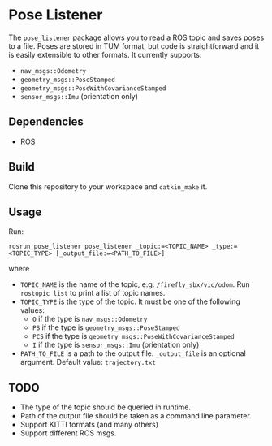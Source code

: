 # Pose Listener
The `pose_listener` package allows you to read a ROS topic and saves poses to a file. Poses are stored in TUM format, but code is straightforward and it is easily extensible to other formats.
It currently supports:
* `nav_msgs::Odometry`
* `geometry_msgs::PoseStamped`
* `geometry_msgs::PoseWithCovarianceStamped`
* `sensor_msgs::Imu` (orientation only)

## Dependencies
* ROS

## Build
Clone this repository to your workspace and `catkin_make` it.

## Usage
Run:
```
rosrun pose_listener pose_listener _topic:=<TOPIC_NAME> _type:=<TOPIC_TYPE> [_output_file:=<PATH_TO_FILE>]
```
where 
* `TOPIC_NAME` is the name of the topic, e.g. `/firefly_sbx/vio/odom`. Run `rostopic list` to print a list of topic names.
* `TOPIC_TYPE` is the type of the topic. It must be one of the following values:
  * `O` if the type is `nav_msgs::Odometry`
  * `PS` if the type is `geometry_msgs::PoseStamped`
  * `PCS` if the type is `geometry_msgs::PoseWithCovarianceStamped`
  * `I` if the type is `sensor_msgs::Imu` (orientation only)
* `PATH_TO_FILE` is a path to the output file. `_output_file` is an optional argument. Default value: `trajectory.txt`

## TODO
* The type of the topic should be queried in runtime.
* Path of the output file should be taken as a command line parameter.
* Support KITTI formats (and many others)
* Support different ROS msgs.
